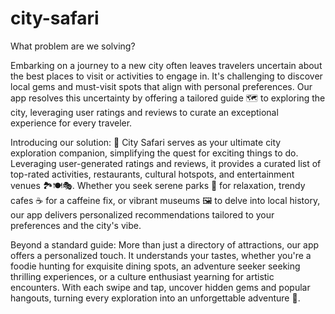 # city-safari

What problem are we solving?

Embarking on a journey to a new city often leaves travelers uncertain about the best places to visit or activities to engage in. 
It's challenging to discover local gems and must-visit spots that align with personal preferences. 
Our app resolves this uncertainty by offering a tailored guide 🗺️ to exploring the city, leveraging user ratings and reviews to curate an exceptional experience for every traveler.

Introducing our solution:
📲 City Safari serves as your ultimate city exploration companion, simplifying the quest for exciting things to do. 
Leveraging user-generated ratings and reviews, it provides a curated list of top-rated activities, restaurants, cultural hotspots, and entertainment venues 🏞️🍽️🎭. 
Whether you seek serene parks 🌳 for relaxation, trendy cafes ☕ for a caffeine fix, or vibrant museums 🖼️ to delve into local history, our app delivers personalized recommendations tailored to your preferences and the city's vibe.

Beyond a standard guide:
More than just a directory of attractions, our app offers a personalized touch. It understands your tastes, whether you're a foodie hunting for exquisite dining spots, an adventure seeker seeking thrilling experiences, or a culture enthusiast yearning for artistic encounters. 
With each swipe and tap, uncover hidden gems and popular hangouts, turning every exploration into an unforgettable adventure 🌟.
